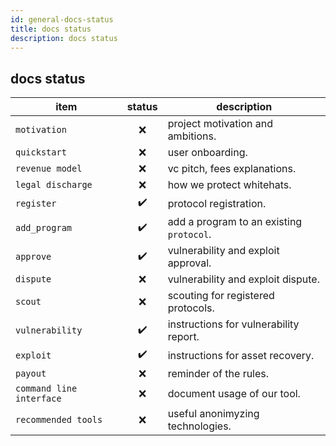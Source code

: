 ```yaml
---
id: general-docs-status
title: docs status
description: docs status
---
```


## docs status

| item                     | status | description                              |
| ------------------------ | :----: | ---------------------------------------- |
| `motivation`             |   ❌   | project motivation and ambitions.        |
| `quickstart`             |   ❌   | user onboarding.                         |
| `revenue model`          |   ❌   | vc pitch, fees explanations.             |
| `legal discharge`        |   ❌   | how we protect whitehats.                |
| `register`               |   ✔️   | protocol registration.                   |
| `add_program`            |   ✔️   | add a program to an existing `protocol`. |
| `approve`                |   ✔️   | vulnerability and exploit approval.      |
| `dispute`                |   ❌   | vulnerability and exploit dispute.       |
| `scout`                  |   ❌   | scouting for registered protocols.       |
| `vulnerability`          |   ✔️   | instructions for vulnerability report.   |
| `exploit`                |   ✔️   | instructions for asset recovery.         |
| `payout`                 |   ❌   | reminder of the rules.                   |
| `command line interface` |   ❌   | document usage of our tool.              |
| `recommended tools`      |   ❌   | useful anonimyzing technologies.         |
